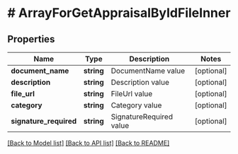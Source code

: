 # # ArrayForGetAppraisalByIdFileInner

## Properties

Name | Type | Description | Notes
------------ | ------------- | ------------- | -------------
**document_name** | **string** | DocumentName value | [optional]
**description** | **string** | Description value | [optional]
**file_url** | **string** | FileUrl value | [optional]
**category** | **string** | Category value | [optional]
**signature_required** | **string** | SignatureRequired value | [optional]

[[Back to Model list]](../../README.md#models) [[Back to API list]](../../README.md#endpoints) [[Back to README]](../../README.md)
